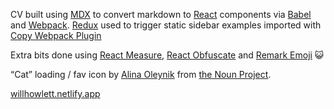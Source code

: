 CV built using [MDX](https://github.com/mdx-js/mdx) to convert markdown to [React](https://github.com/facebook/react) components via [Babel](https://github.com/babel/babel) and [Webpack](https://github.com/webpack/webpack). [Redux](https://github.com/reduxjs/redux) used to trigger static sidebar examples imported with [Copy Webpack Plugin](https://github.com/webpack-contrib/copy-webpack-plugin)



Extra bits done using [React Measure](https://github.com/souporserious/react-measure), [React Obfuscate](https://github.com/coston/react-obfuscate) and [Remark Emoji](https://github.com/rhysd/remark-emoji) :smiley_cat:

“Cat” loading / fav icon by [Alina Oleynik](https://thenounproject.com/dorxela/) from [the Noun Project](https://thenounproject.com/).

[willhowlett.netlify.app](https://willhowlett.netlify.app)